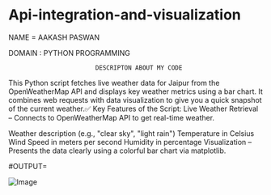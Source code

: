 # Api-integration-and-visualization

NAME = AAKASH PASWAN

DOMAIN : PYTHON PROGRAMMING

                            DESCRIPTON ABOUT MY CODE 

   This Python script fetches live weather data for Jaipur from the OpenWeatherMap API and displays key weather metrics using a bar chart. It combines web requests with data visualization to give you a quick snapshot of the current weather.✅ Key Features of the Script:
Live Weather Retrieval – Connects to OpenWeatherMap API to get real-time weather.

Weather description (e.g., "clear sky", "light rain")
Temperature in Celsius
Wind Speed in meters per second
Humidity in percentage
Visualization – Presents the data clearly using a colorful bar chart via matplotlib.


#OUTPUT=

![Image](https://github.com/user-attachments/assets/38cb16fd-bcfd-4125-9ea0-667508ff8c2b)


